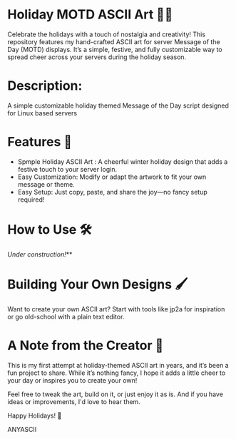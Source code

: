 # Holiday MOTD ASCII Art 🎄✨

Celebrate the holidays with a touch of nostalgia and creativity! This repository features my hand-crafted ASCII art for server Message of the Day (MOTD) displays. It’s a simple, festive, and fully customizable way to spread cheer across your servers during the holiday season.

# Description:

A simple customizable holiday themed Message of the Day script designed for Linux based servers 

# Features 🎁

- Spmple Holiday ASCII Art : A cheerful winter holiday design that adds a festive touch to your server login.
- Easy Customization: Modify or adapt the artwork to fit your own message or theme.
- Easy Setup: Just copy, paste, and share the joy—no fancy setup required!

# How to Use 🛠️

*Under construction!***

# Building Your Own Designs 🖌️
Want to create your own ASCII art? Start with tools like jp2a for inspiration or go old-school with a plain text editor.

# A Note from the Creator 🌟
This is my first attempt at holiday-themed ASCII art in years, and it’s been a fun project to share. While it’s nothing fancy, I hope it adds a little cheer to your day or inspires you to create your own!

Feel free to tweak the art, build on it, or just enjoy it as is. And if you have ideas or improvements, I'd love to hear them.

Happy Holidays! 🎄

ANYASCII

